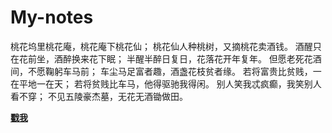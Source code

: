 # My-notes

桃花坞里桃花庵，桃花庵下桃花仙；
桃花仙人种桃树，又摘桃花卖酒钱。
酒醒只在花前坐，酒醉换来花下眠；
半醒半醉日复日，花落花开年复年。
但愿老死花酒间，不愿鞠躬车马前；
车尘马足富者趣，酒盏花枝贫者缘。
若将富贵比贫贱，一在平地一在天；
若将贫贱比车马，他得驱驰我得闲。
别人笑我忒疯癫，我笑别人看不穿；
不见五陵豪杰墓，无花无酒锄做田。

[**戳我**](https://qaqxiyangyang.github.io/My-notes/)


